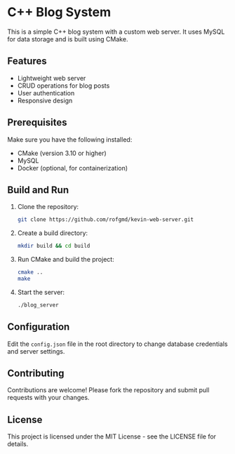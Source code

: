 # C++ Blog System

This is a simple C++ blog system with a custom web server. It uses MySQL for data storage and is built using CMake.

## Features

- Lightweight web server
- CRUD operations for blog posts
- User authentication
- Responsive design

## Prerequisites

Make sure you have the following installed:
- CMake (version 3.10 or higher)
- MySQL
- Docker (optional, for containerization)

## Build and Run

1. Clone the repository:

    ```bash
    git clone https://github.com/rofgmd/kevin-web-server.git
    ```

2. Create a build directory:

    ```bash
    mkdir build && cd build
    ```

3. Run CMake and build the project:

    ```bash
    cmake ..
    make
    ```

4. Start the server:

    ```bash
    ./blog_server
    ```


## Configuration

Edit the `config.json` file in the root directory to change database credentials and server settings.

## Contributing

Contributions are welcome! Please fork the repository and submit pull requests with your changes.

## License

This project is licensed under the MIT License - see the LICENSE file for details.
